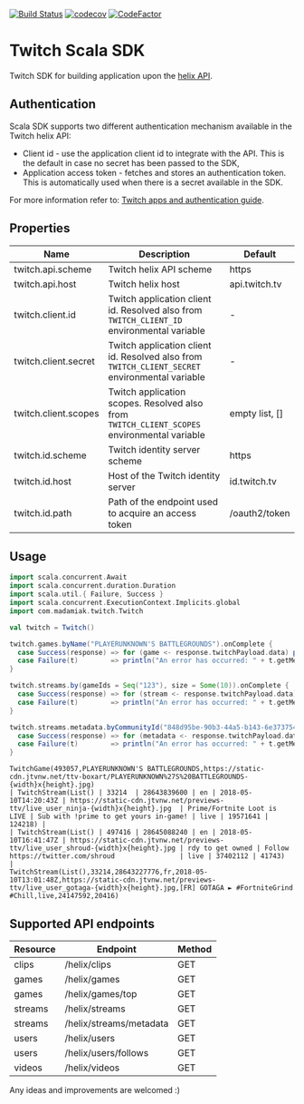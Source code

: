 [![Build Status](https://travis-ci.org/maciej-adamiak/twitch-scala-sdk.svg?branch=master)](https://travis-ci.org/maciej-adamiak/twitch-scala-sdk)
[![codecov](https://codecov.io/gh/maciej-adamiak/twitch-scala-sdk/branch/master/graph/badge.svg)](https://codecov.io/gh/maciej-adamiak/twitch-scala-sdk)
[![CodeFactor](https://www.codefactor.io/repository/github/maciej-adamiak/twitch-scala-sdk/badge)](https://www.codefactor.io/repository/github/maciej-adamiak/twitch-scala-sdk)

# Twitch Scala SDK

Twitch SDK for building application upon the [helix API](https://dev.twitch.tv/docs/api/#introduction).

## Authentication

Scala SDK supports two different authentication mechanism available in the Twitch helix API:
- Client id - use the application client id to integrate with the API. This is the default in case no secret has been passed to the SDK,
- Application access token - fetches and stores an authentication token. This is automatically used when there is a secret available in the SDK. 

For more information refer to: [Twitch apps and authentication guide](https://dev.twitch.tv/docs/authentication/#introduction).

## Properties

| Name                 | Description                                                                                    | Default        |
| ---                  | ---                                                                                            | ---            |
| twitch.api.scheme    | Twitch helix API scheme                                                                        | https          |
| twitch.api.host      | Twitch helix host                                                                              | api.twitch.tv  |
| twitch.client.id     | Twitch application client id. Resolved also from `TWITCH_CLIENT_ID` environmental variable     | -              |
| twitch.client.secret | Twitch application client id. Resolved also from `TWITCH_CLIENT_SECRET` environmental variable | -              |
| twitch.client.scopes | Twitch application scopes. Resolved also from `TWITCH_CLIENT_SCOPES` environmental variable    | empty list, [] |
| twitch.id.scheme     | Twitch identity server scheme                                                                  | https          |
| twitch.id.host       | Host of the Twitch identity server                                                             | id.twitch.tv   |
| twitch.id.path       | Path of the endpoint used to acquire an access token                                           | /oauth2/token  |

## Usage

```scala
import scala.concurrent.Await
import scala.concurrent.duration.Duration
import scala.util.{ Failure, Success }
import scala.concurrent.ExecutionContext.Implicits.global
import com.madamiak.twitch.Twitch

val twitch = Twitch()

twitch.games.byName("PLAYERUNKNOWN'S BATTLEGROUNDS").onComplete {
  case Success(response) => for (game <- response.twitchPayload.data) println(game)
  case Failure(t)        => println("An error has occurred: " + t.getMessage)
}

twitch.streams.by(gameIds = Seq("123"), size = Some(10)).onComplete {
  case Success(response) => for (stream <- response.twitchPayload.data) println(stream)
  case Failure(t)        => println("An error has occurred: " + t.getMessage)
}

twitch.streams.metadata.byCommunityId("848d95be-90b3-44a5-b143-6e373754c382").onComplete {
  case Success(response) => for (metadata <- response.twitchPayload.data) println(metadata)
  case Failure(t)        => println("An error has occurred: " + t.getMessage)
}
```

```
TwitchGame(493057,PLAYERUNKNOWN'S BATTLEGROUNDS,https://static-cdn.jtvnw.net/ttv-boxart/PLAYERUNKNOWN%27S%20BATTLEGROUNDS-{width}x{height}.jpg)
| TwitchStream(List() | 33214  | 28643839600 | en | 2018-05-10T14:20:43Z | https://static-cdn.jtvnw.net/previews-ttv/live_user_ninja-{width}x{height}.jpg  | Prime/Fortnite Loot is LIVE | Sub with !prime to get yours in-game! | live | 19571641 | 124218) |
| TwitchStream(List() | 497416 | 28645088240 | en | 2018-05-10T16:41:47Z | https://static-cdn.jtvnw.net/previews-ttv/live_user_shroud-{width}x{height}.jpg | rdy to get owned | Follow https://twitter.com/shroud                | live | 37402112 | 41743)  |
TwitchStream(List(),33214,28643227776,fr,2018-05-10T13:01:48Z,https://static-cdn.jtvnw.net/previews-ttv/live_user_gotaga-{width}x{height}.jpg,[FR] GOTAGA ► #FortniteGrind #Chill,live,24147592,20416)
```

## Supported API endpoints 

| Resource | Endpoint                | Method |
| ---      | ---                     | ---    |
| clips    | /helix/clips            | GET    |
| games    | /helix/games            | GET    |
| games    | /helix/games/top        | GET    |
| streams  | /helix/streams          | GET    |
| streams  | /helix/streams/metadata | GET    |
| users    | /helix/users            | GET    |
| users    | /helix/users/follows    | GET    |
| videos   | /helix/videos           | GET    |


Any ideas and improvements are welcomed :)
